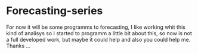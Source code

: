 # Forecasting-series
For now it will be some programms to forecasting, I like working whit this kind of analisys so I started to programm a little bit about this, so now is not a full developed work, but maybe it could help and also you could help me. Thanks ...
